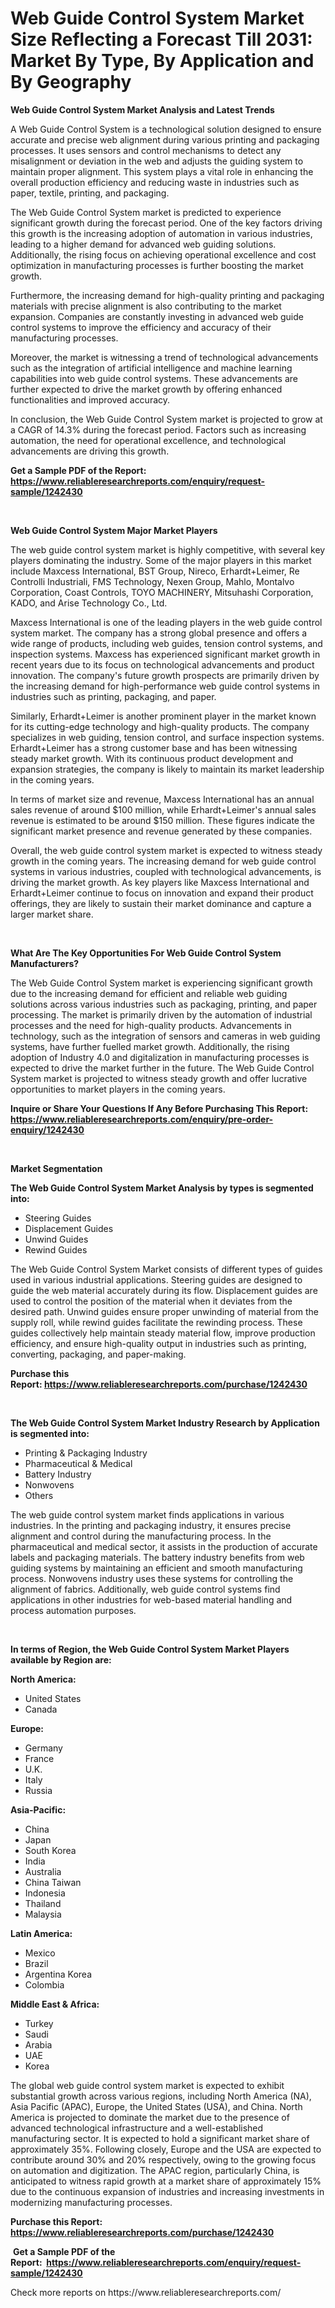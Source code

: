 <p><h1>Web Guide Control System Market Size Reflecting a Forecast Till 2031: Market By Type, By Application and By Geography</h1></p><p><strong>Web Guide Control System Market Analysis and Latest Trends</strong></p>
<p><p>A Web Guide Control System is a technological solution designed to ensure accurate and precise web alignment during various printing and packaging processes. It uses sensors and control mechanisms to detect any misalignment or deviation in the web and adjusts the guiding system to maintain proper alignment. This system plays a vital role in enhancing the overall production efficiency and reducing waste in industries such as paper, textile, printing, and packaging.</p><p>The Web Guide Control System market is predicted to experience significant growth during the forecast period. One of the key factors driving this growth is the increasing adoption of automation in various industries, leading to a higher demand for advanced web guiding solutions. Additionally, the rising focus on achieving operational excellence and cost optimization in manufacturing processes is further boosting the market growth.</p><p>Furthermore, the increasing demand for high-quality printing and packaging materials with precise alignment is also contributing to the market expansion. Companies are constantly investing in advanced web guide control systems to improve the efficiency and accuracy of their manufacturing processes.</p><p>Moreover, the market is witnessing a trend of technological advancements such as the integration of artificial intelligence and machine learning capabilities into web guide control systems. These advancements are further expected to drive the market growth by offering enhanced functionalities and improved accuracy.</p><p>In conclusion, the Web Guide Control System market is projected to grow at a CAGR of 14.3% during the forecast period. Factors such as increasing automation, the need for operational excellence, and technological advancements are driving this growth.</p></p>
<p><strong>Get a Sample PDF of the Report:&nbsp; <a href="https://www.reliableresearchreports.com/enquiry/request-sample/1242430">https://www.reliableresearchreports.com/enquiry/request-sample/1242430</a></strong></p>
<p>&nbsp;</p>
<p><strong>Web Guide Control System Major Market Players</strong></p>
<p><p>The web guide control system market is highly competitive, with several key players dominating the industry. Some of the major players in this market include Maxcess International, BST Group, Nireco, Erhardt+Leimer, Re Controlli Industriali, FMS Technology, Nexen Group, Mahlo, Montalvo Corporation, Coast Controls, TOYO MACHINERY, Mitsuhashi Corporation, KADO, and Arise Technology Co., Ltd.</p><p>Maxcess International is one of the leading players in the web guide control system market. The company has a strong global presence and offers a wide range of products, including web guides, tension control systems, and inspection systems. Maxcess has experienced significant market growth in recent years due to its focus on technological advancements and product innovation. The company's future growth prospects are primarily driven by the increasing demand for high-performance web guide control systems in industries such as printing, packaging, and paper.</p><p>Similarly, Erhardt+Leimer is another prominent player in the market known for its cutting-edge technology and high-quality products. The company specializes in web guiding, tension control, and surface inspection systems. Erhardt+Leimer has a strong customer base and has been witnessing steady market growth. With its continuous product development and expansion strategies, the company is likely to maintain its market leadership in the coming years.</p><p>In terms of market size and revenue, Maxcess International has an annual sales revenue of around $100 million, while Erhardt+Leimer's annual sales revenue is estimated to be around $150 million. These figures indicate the significant market presence and revenue generated by these companies.</p><p>Overall, the web guide control system market is expected to witness steady growth in the coming years. The increasing demand for web guide control systems in various industries, coupled with technological advancements, is driving the market growth. As key players like Maxcess International and Erhardt+Leimer continue to focus on innovation and expand their product offerings, they are likely to sustain their market dominance and capture a larger market share.</p></p>
<p>&nbsp;</p>
<p><strong>What Are The Key Opportunities For Web Guide Control System Manufacturers?</strong></p>
<p><p>The Web Guide Control System market is experiencing significant growth due to the increasing demand for efficient and reliable web guiding solutions across various industries such as packaging, printing, and paper processing. The market is primarily driven by the automation of industrial processes and the need for high-quality products. Advancements in technology, such as the integration of sensors and cameras in web guiding systems, have further fuelled market growth. Additionally, the rising adoption of Industry 4.0 and digitalization in manufacturing processes is expected to drive the market further in the future. The Web Guide Control System market is projected to witness steady growth and offer lucrative opportunities to market players in the coming years.</p></p>
<p><strong>Inquire or Share Your Questions If Any Before Purchasing This Report: <a href="https://www.reliableresearchreports.com/enquiry/pre-order-enquiry/1242430">https://www.reliableresearchreports.com/enquiry/pre-order-enquiry/1242430</a></strong></p>
<p>&nbsp;</p>
<p><strong>Market Segmentation</strong></p>
<p><strong>The Web Guide Control System Market Analysis by types is segmented into:</strong></p>
<p><ul><li>Steering Guides</li><li>Displacement Guides</li><li>Unwind Guides</li><li>Rewind Guides</li></ul></p>
<p><p>The Web Guide Control System Market consists of different types of guides used in various industrial applications. Steering guides are designed to guide the web material accurately during its flow. Displacement guides are used to control the position of the material when it deviates from the desired path. Unwind guides ensure proper unwinding of material from the supply roll, while rewind guides facilitate the rewinding process. These guides collectively help maintain steady material flow, improve production efficiency, and ensure high-quality output in industries such as printing, converting, packaging, and paper-making.</p></p>
<p><strong>Purchase this Report:&nbsp;<a href="https://www.reliableresearchreports.com/purchase/1242430">https://www.reliableresearchreports.com/purchase/1242430</a></strong></p>
<p>&nbsp;</p>
<p><strong>The Web Guide Control System Market Industry Research by Application is segmented into:</strong></p>
<p><ul><li>Printing & Packaging Industry</li><li>Pharmaceutical & Medical</li><li>Battery Industry</li><li>Nonwovens</li><li>Others</li></ul></p>
<p><p>The web guide control system market finds applications in various industries. In the printing and packaging industry, it ensures precise alignment and control during the manufacturing process. In the pharmaceutical and medical sector, it assists in the production of accurate labels and packaging materials. The battery industry benefits from web guiding systems by maintaining an efficient and smooth manufacturing process. Nonwovens industry uses these systems for controlling the alignment of fabrics. Additionally, web guide control systems find applications in other industries for web-based material handling and process automation purposes.</p></p>
<p>&nbsp;</p>
<p><strong>In terms of Region, the Web Guide Control System Market Players available by Region are:</strong></p>
<p>
    <p> <strong> North America: </strong>
        <ul>
            <li>United States</li>
            <li>Canada</li>
        </ul>
        </p> 
    <p> <strong> Europe: </strong>
        <ul>
            <li>Germany</li>
            <li>France</li>
            <li>U.K.</li>
            <li>Italy</li>
            <li>Russia</li>
        </ul>
        </p> 
    <p> <strong> Asia-Pacific: </strong>
        <ul>
            <li>China</li>
            <li>Japan</li>
            <li>South Korea</li>
            <li>India</li>
            <li>Australia</li>
            <li>China Taiwan</li>
            <li>Indonesia</li>
            <li>Thailand</li>
            <li>Malaysia</li>
        </ul>
        </p> 
    <p> <strong> Latin America: </strong>
        <ul>
            <li>Mexico</li>
            <li>Brazil</li>
            <li>Argentina Korea</li>
            <li>Colombia</li>
        </ul>
        </p> 
    <p> <strong> Middle East & Africa: </strong>
        <ul>
            <li>Turkey</li>
            <li>Saudi</li>
            <li>Arabia</li>
            <li>UAE</li>
            <li>Korea</li>
        </ul>
    </p>
    </p>
<p><p>The global web guide control system market is expected to exhibit substantial growth across various regions, including North America (NA), Asia Pacific (APAC), Europe, the United States (USA), and China. North America is projected to dominate the market due to the presence of advanced technological infrastructure and a well-established manufacturing sector. It is expected to hold a significant market share of approximately 35%. Following closely, Europe and the USA are expected to contribute around 30% and 20% respectively, owing to the growing focus on automation and digitization. The APAC region, particularly China, is anticipated to witness rapid growth at a market share of approximately 15% due to the continuous expansion of industries and increasing investments in modernizing manufacturing processes.</p></p>
<p><strong>Purchase this Report: <a href="https://www.reliableresearchreports.com/purchase/1242430">https://www.reliableresearchreports.com/purchase/1242430</a></strong></p>
<p>&nbsp;<strong>Get a Sample PDF of the Report:&nbsp;&nbsp;<a href="https://www.reliableresearchreports.com/enquiry/request-sample/1242430">https://www.reliableresearchreports.com/enquiry/request-sample/1242430</a></strong></p>
<p><strong></strong></p>
<p>Check more reports on https://www.reliableresearchreports.com/</p>